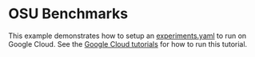 # OSU Benchmarks

This example demonstrates how to setup an [experiments.yaml](experiments.yaml)
to run on Google Cloud. See the [Google Cloud tutorials](https://converged-computing.github.io/flux-cloud/tutorials/google.html)
for how to run this tutorial.
